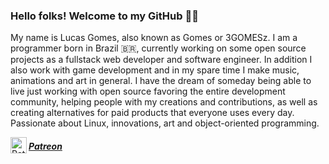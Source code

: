 ### Hello folks! Welcome to my GitHub 🙂👋

My name is Lucas Gomes, also known as Gomes or 3GOMESz. I am a programmer born in Brazil 🇧🇷, currently working on some open source projects as a fullstack web developer and software engineer. In addition I also work with game development and in my spare time I make music, animations and art in general. I have the dream of someday being able to live just working with open source favoring the entire development community, helping people with my creations and contributions, as well as creating alternatives for paid products that everyone uses every day. Passionate about Linux, innovations, art and object-oriented programming.

<a href='https://patreon.com/3GOMESz'><img align="left" width="26" height="26" alt='Patreon' src="https://vignette.wikia.nocookie.net/logopedia/images/1/12/Patreon_icon.svg/revision/latest/top-crop/width/220/height/220?cb=20170227134906"><h5>Patreon</h5></a>
